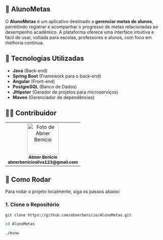 ## 📝 AlunoMetas

O **AlunoMetas** é um aplicativo destinado a **gerenciar metas de alunos**, permitindo registrar e acompanhar o progresso de metas relacionadas ao desempenho acadêmico. A plataforma oferece uma interface intuitiva e fácil de usar, voltada para escolas, professores e alunos, com foco em melhoria contínua.

## 🚀 Tecnologias Utilizadas

- **Java** (Back-end)
- **Spring Boot** (Framework para o back-end)
- **Angular** (Front-end)
- **PostgreSQL** (Banco de Dados)
- **JHipster** (Gerador de projetos para microserviços)
- **Maven** (Gerenciador de dependências)

## 🧑‍💻 Contribuidor
<table>
  <tr>
    <td align="center">
      <a href="https://github.com/AbnerBenicio">
        <img src="https://avatars.githubusercontent.com/u/112874576?v=4" width="100px;" alt="Foto de Abner Benicio"/><br>
        <sub>
          <b>Abner Benicio</b><br>
          <b>abnerbeniciosilva123@gmail.com</b>
        </sub>
      </a>
    </td>
  </tr>
</table>

## 🔧 Como Rodar

Para rodar o projeto localmente, siga os passos abaixo:

### 1. Clone o Repositório

```bash
git clone https://github.com/abnerbenicio/AlunoMetas.git
```
```bash
cd AlunoMetas
```
```bash
./mvnw
```

